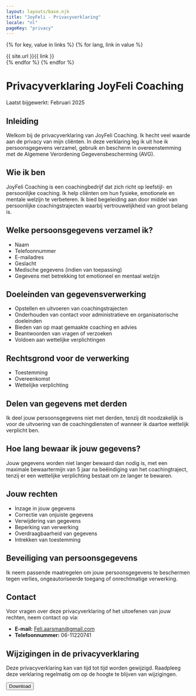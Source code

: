 ```yaml
---
layout: layouts/base.njk
title: "JoyFeli - Privacyverklaring"
locale: "nl"
pageKey: "privacy"
---
```


{% for key, value in links %}
    {% for lang, link in value %}
    <div>
       {{ site.url }}{{ link }}</a>
    </div>
    {% endfor %}
{% endfor %}

<div class="container mt-custom my-5">
    <h1 class="text-center mb-4">Privacyverklaring JoyFeli Coaching</h1>
    <p class="text-muted text-center">Laatst bijgewerkt: Februari 2025</p>
    <h2>Inleiding</h2>
    <p>Welkom bij de privacyverklaring van JoyFeli Coaching. Ik hecht veel waarde aan de privacy van mijn cliënten. In deze verklaring leg ik uit hoe ik persoonsgegevens verzamel, gebruik en bescherm in overeenstemming met de Algemene Verordening Gegevensbescherming (AVG).</p>
    <h2>Wie ik ben</h2>
    <p>JoyFeli Coaching is een coachingbedrijf dat zich richt op leefstijl- en persoonlijke coaching. Ik help cliënten om hun fysieke, emotionele en mentale welzijn te verbeteren. Ik bied begeleiding aan door middel van persoonlijke coachingstrajecten waarbij vertrouwelijkheid van groot belang is.</p>
    <h2>Welke persoonsgegevens verzamel ik?</h2>
    <ul>
        <li>Naam</li>
        <li>Telefoonnummer</li>
        <li>E-mailadres</li>
        <li>Geslacht</li>
        <li>Medische gegevens (indien van toepassing)</li>
        <li>Gegevens met betrekking tot emotioneel en mentaal welzijn</li>
    </ul>
    <h2>Doeleinden van gegevensverwerking</h2>
    <ul>
        <li>Opstellen en uitvoeren van coachingstrajecten</li>
        <li>Onderhouden van contact voor administratieve en organisatorische doeleinden</li>
        <li>Bieden van op maat gemaakte coaching en advies</li>
        <li>Beantwoorden van vragen of verzoeken</li>
        <li>Voldoen aan wettelijke verplichtingen</li>
    </ul>
    <h2>Rechtsgrond voor de verwerking</h2>
    <ul>
        <li>Toestemming</li>
        <li>Overeenkomst</li>
        <li>Wettelijke verplichting</li>
    </ul>
    <h2>Delen van gegevens met derden</h2>
    <p>Ik deel jouw persoonsgegevens niet met derden, tenzij dit noodzakelijk is voor de uitvoering van de coachingdiensten of wanneer ik daartoe wettelijk verplicht ben.</p>
    <h2>Hoe lang bewaar ik jouw gegevens?</h2>
    <p>Jouw gegevens worden niet langer bewaard dan nodig is, met een maximale bewaartermijn van 5 jaar na beëindiging van het coachingtraject, tenzij er een wettelijke verplichting bestaat om ze langer te bewaren.</p>
    <h2>Jouw rechten</h2>
    <ul>
        <li>Inzage in jouw gegevens</li>
        <li>Correctie van onjuiste gegevens</li>
        <li>Verwijdering van gegevens</li>
        <li>Beperking van verwerking</li>
        <li>Overdraagbaarheid van gegevens</li>
        <li>Intrekken van toestemming</li>
    </ul>
    <h2>Beveiliging van persoonsgegevens</h2>
    <p>Ik neem passende maatregelen om jouw persoonsgegevens te beschermen tegen verlies, ongeautoriseerde toegang of onrechtmatige verwerking.</p>
    <h2>Contact</h2>
    <p>Voor vragen over deze privacyverklaring of het uitoefenen van jouw rechten, neem contact op via:</p>
    <ul>
        <li><strong>E-mail:</strong> <a href="mailto:Feli.aarsman@gmail.com">Feli.aarsman@gmail.com</a></li>
        <li><strong>Telefoonnummer:</strong> 06-11220741</li>
    </ul>
    <h2>Wijzigingen in de privacyverklaring</h2>
    <p>Deze privacyverklaring kan van tijd tot tijd worden gewijzigd. Raadpleeg deze verklaring regelmatig om op de hoogte te blijven van wijzigingen.</p>
    <a href="/static/privacy-verklaring.pdf">
        <button class="btn custom-btn">Download</button>
    </a>
</div>